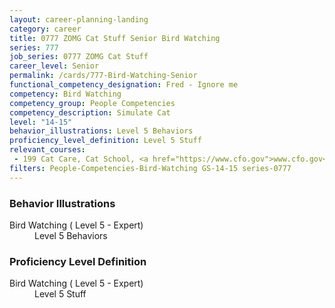 ```yaml
---
layout: career-planning-landing
category: career
title: 0777 ZOMG Cat Stuff Senior Bird Watching
series: 777
job_series: 0777 ZOMG Cat Stuff
career_level: Senior
permalink: /cards/777-Bird-Watching-Senior
functional_competency_designation: Fred - Ignore me
competency: Bird Watching
competency_group: People Competencies
competency_description: Simulate Cat
level: "14-15"
behavior_illustrations: Level 5 Behaviors
proficiency_level_definition: Level 5 Stuff
relevant_courses: 
 - 199 Cat Care, Cat School, <a href="https://www.cfo.gov">www.cfo.gov</a>
filters: People-Competencies-Bird-Watching GS-14-15 series-0777
---
```


<div class="desktop:grid-col-6 margin-y-205">
  <div class="border-top-05 bg-white padding-2 shadow-5 height-full members-hover border-1px border-gray-30 border-top-orange radius-lg">
    <h3>Behavior Illustrations</h3>
    <dl class="text-base"><dt>Bird Watching ( Level 5 - Expert)</dt><dd>Level 5 Behaviors</dd></dl>
  </div>
</div>
<div class="desktop:grid-col-6 margin-y-205">
  <div class="border-top-05 bg-white padding-2 shadow-5 height-full members-hover border-1px border-gray-30 border-top-orange radius-lg">
    <h3>Proficiency Level Definition</h3>
    <dl class="text-base"><dt>Bird Watching ( Level 5 - Expert)</dt><dd>Level 5 Stuff</dd></dl>
  </div>
</div>